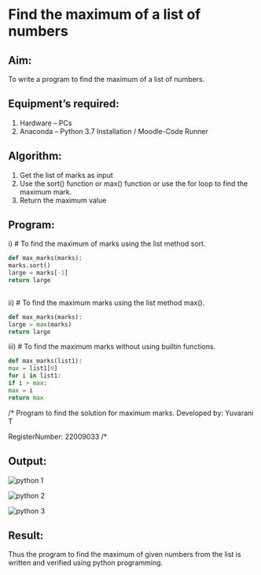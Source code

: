 # Find the maximum of a list of numbers
## Aim:
To write a program to find the maximum of a list of numbers.
## Equipment’s required:
1.	Hardware – PCs
2.	Anaconda – Python 3.7 Installation / Moodle-Code Runner
## Algorithm:
1.	Get the list of marks as input
2.	Use the sort() function or max() function or use the for loop to find the maximum mark.
3.	Return the maximum value
## Program:

i)	# To find the maximum of marks using the list method sort.
```Python
def max_marks(marks):
marks.sort()
large = marks[-1]
return large
   
```

ii)	# To find the maximum marks using the list method max().
```Python
def max_marks(marks):
large = max(marks)
return large
```

iii) # To find the maximum marks without using builtin functions.
```Python
def max_marks(list1):
max = list1[0]
for i in list1:
if i > max:
max = i
return max
```
/*
Program to find the solution for maximum marks.
Developed by: Yuvarani T

RegisterNumber: 22009033
/*
## Output:
![python 1](https://user-images.githubusercontent.com/121418522/212913177-b0561cee-3666-4a1e-bd6a-d4489abf863b.png)

![python 2](https://user-images.githubusercontent.com/121418522/212913340-3bd590c9-5b6f-439b-8b9a-94989efbbe8c.png)

![python 3](https://user-images.githubusercontent.com/121418522/212913408-93dab069-65ab-48c5-8fe0-53522ee8bb4a.png)

## Result:
Thus the program to find the maximum of given numbers from the list is written and verified using python programming.
